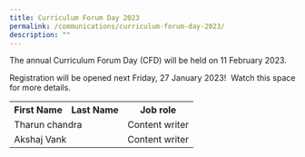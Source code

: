 ```yaml
---
title: Curriculum Forum Day 2023
permalink: /communications/curriculum-forum-day-2023/
description: ""
---
```

<p align = "justify">The annual Curriculum Forum Day (CFD) will be held on 11 February 2023.</p>

<p align = "justify">Registration will be opened next Friday, 27 January 2023!  Watch this space for more details.</p>

<table style="width: 100%"> 
<tr> 
	<th>First Name </th> 
	<th>Last Name</th> 
	<th>Job role</th> 
	</tr> 
	<tr> 
	<td colspan="2" >Tharun chandra</td> 
	<td>Content writer</td> 
	</tr> 
	<tr>
	<td colspan="2">Akshaj Vank</td>
		<td>Content writer</td> 
		</tr> 
</table>